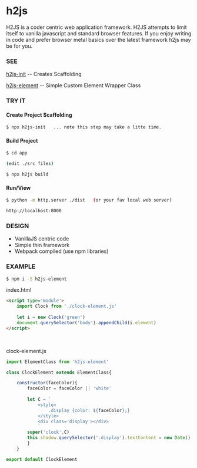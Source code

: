 # h2js
H2JS is a coder centric web application framework.  H2JS attempts to limit itself to vanilla javascript and standard browser features.  If you enjoy writing in code and prefer browser metal basics over the latest framework h2js may be for you. 

### SEE
[h2js-init](https://github.com/technomada/h2js-init) -- Creates Scaffolding

[h2js-element](https://github.com/technomada/h2js-element) -- Simple Custom Element Wrapper Class


### TRY IT

#### Create Project Scaffolding
```sh
$ npx h2js-init   ... note this step may take a litte time.
```


#### Build Project
```sh
$ cd app

(edit ./src files)

$ npx h2js build
```

#### Run/View
```sh
$ python -m http.server ./dist   (or your fav local web server)

http://localhost:8000
```


### DESIGN
- VanillaJS centric code
- Simple thin framework
- Webpack compiled (use npm libraries)

### EXAMPLE
```sh
$ npm i -S h2js-element
```

index.html
```html
<script type='module'>
	import Clock from './clock-element.js'
	
	let i = new Clock('green')
	document.querySelector('body').appendChild(i.element)
</script>
```
&nbsp;



clock-element.js
```js
import ElementClass from 'h2js-element'

class ClockElement extends ElementClass{

	constructor(faceColor){
		faceColor = faceColor || 'white'
	
		let C = `
			<style>
				.display {color: ${faceColor};}
			</style>
			<div class='display'></div>
			`
		super('clock',C)
		this.shadow.querySelector('.display').textContent = new Date()
		}
	}

export default ClockElement
```
